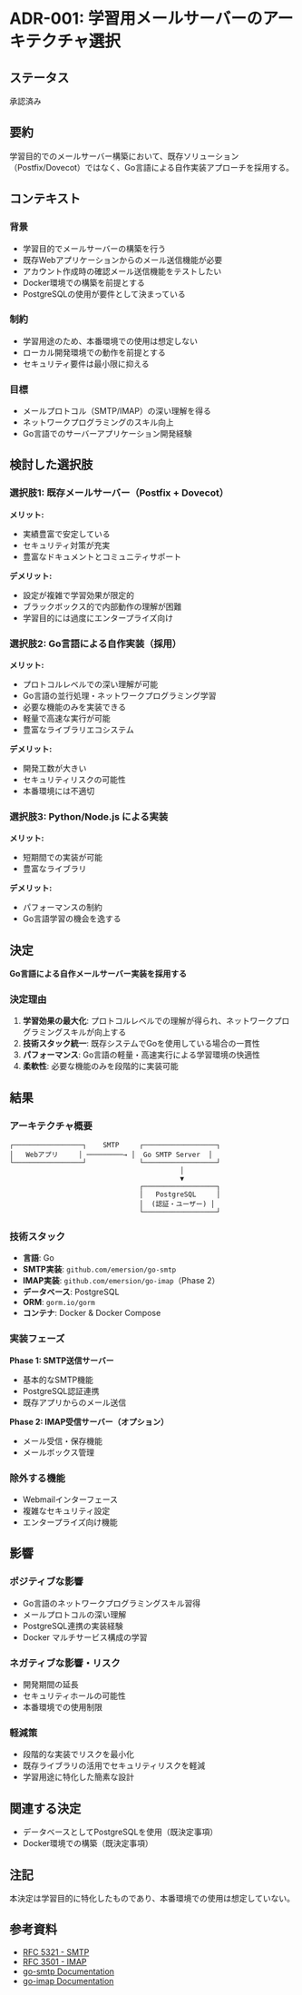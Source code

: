 # ADR-001: 学習用メールサーバーのアーキテクチャ選択

## ステータス
承認済み

## 要約
学習目的でのメールサーバー構築において、既存ソリューション（Postfix/Dovecot）ではなく、Go言語による自作実装アプローチを採用する。

## コンテキスト

### 背景
- 学習目的でメールサーバーの構築を行う
- 既存Webアプリケーションからのメール送信機能が必要
- アカウント作成時の確認メール送信機能をテストしたい
- Docker環境での構築を前提とする
- PostgreSQLの使用が要件として決まっている

### 制約
- 学習用途のため、本番環境での使用は想定しない
- ローカル開発環境での動作を前提とする
- セキュリティ要件は最小限に抑える

### 目標
- メールプロトコル（SMTP/IMAP）の深い理解を得る
- ネットワークプログラミングのスキル向上
- Go言語でのサーバーアプリケーション開発経験

## 検討した選択肢

### 選択肢1: 既存メールサーバー（Postfix + Dovecot）
**メリット:**
- 実績豊富で安定している
- セキュリティ対策が充実
- 豊富なドキュメントとコミュニティサポート

**デメリット:**
- 設定が複雑で学習効果が限定的
- ブラックボックス的で内部動作の理解が困難
- 学習目的には過度にエンタープライズ向け

### 選択肢2: Go言語による自作実装（採用）
**メリット:**
- プロトコルレベルでの深い理解が可能
- Go言語の並行処理・ネットワークプログラミング学習
- 必要な機能のみを実装できる
- 軽量で高速な実行が可能
- 豊富なライブラリエコシステム

**デメリット:**
- 開発工数が大きい
- セキュリティリスクの可能性
- 本番環境には不適切

### 選択肢3: Python/Node.js による実装
**メリット:**
- 短期間での実装が可能
- 豊富なライブラリ

**デメリット:**
- パフォーマンスの制約
- Go言語学習の機会を逸する

## 決定

**Go言語による自作メールサーバー実装を採用する**

### 決定理由
1. **学習効果の最大化**: プロトコルレベルでの理解が得られ、ネットワークプログラミングスキルが向上する
2. **技術スタック統一**: 既存システムでGoを使用している場合の一貫性
3. **パフォーマンス**: Go言語の軽量・高速実行による学習環境の快適性
4. **柔軟性**: 必要な機能のみを段階的に実装可能

## 結果

### アーキテクチャ概要
```
┌─────────────────┐    SMTP     ┌──────────────────┐
│   Webアプリ     │ ─────────→ │  Go SMTP Server  │
└─────────────────┘             └──────────────────┘
                                          │
                                          ▼
                                ┌──────────────────┐
                                │   PostgreSQL     │
                                │  (認証・ユーザー) │
                                └──────────────────┘
```

### 技術スタック
- **言語**: Go
- **SMTP実装**: `github.com/emersion/go-smtp`
- **IMAP実装**: `github.com/emersion/go-imap`（Phase 2）
- **データベース**: PostgreSQL
- **ORM**: `gorm.io/gorm`
- **コンテナ**: Docker & Docker Compose

### 実装フェーズ
**Phase 1: SMTP送信サーバー**
- 基本的なSMTP機能
- PostgreSQL認証連携
- 既存アプリからのメール送信

**Phase 2: IMAP受信サーバー（オプション）**
- メール受信・保存機能
- メールボックス管理

### 除外する機能
- Webmailインターフェース
- 複雑なセキュリティ設定
- エンタープライズ向け機能

## 影響

### ポジティブな影響
- Go言語のネットワークプログラミングスキル習得
- メールプロトコルの深い理解
- PostgreSQL連携の実装経験
- Docker マルチサービス構成の学習

### ネガティブな影響・リスク
- 開発期間の延長
- セキュリティホールの可能性
- 本番環境での使用制限

### 軽減策
- 段階的な実装でリスクを最小化
- 既存ライブラリの活用でセキュリティリスクを軽減
- 学習用途に特化した簡素な設計

## 関連する決定
- データベースとしてPostgreSQLを使用（既決定事項）
- Docker環境での構築（既決定事項）

## 注記
本決定は学習目的に特化したものであり、本番環境での使用は想定していない。

## 参考資料
- [RFC 5321 - SMTP](https://tools.ietf.org/html/rfc5321)
- [RFC 3501 - IMAP](https://tools.ietf.org/html/rfc3501)
- [go-smtp Documentation](https://github.com/emersion/go-smtp)
- [go-imap Documentation](https://github.com/emersion/go-imap)
